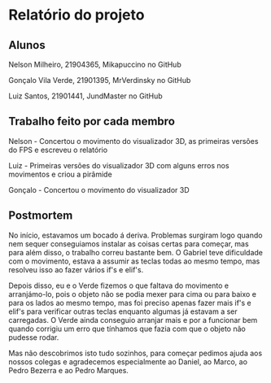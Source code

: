 # Relatório do projeto

## Alunos 
Nelson Milheiro, 21904365, Mikapuccino no GitHub

Gonçalo Vila Verde, 21901395, MrVerdinsky no GitHub

Luiz Santos, 21901441, JundMaster no GitHub
        
## Trabalho feito por cada membro

Nelson - Concertou o movimento do visualizador 3D, as primeiras versões do FPS e escreveu o relatório

Luiz - Primeiras versões do visualizador 3D com alguns erros nos movimentos e criou a pirâmide

Gonçalo - Concertou o movimento do visualizador 3D
  
## Postmortem

No início, estavamos um bocado á deriva. Problemas surgiram logo quando nem sequer conseguiamos instalar as coisas certas para
começar, mas para além disso, o trabalho correu bastante bem. O Gabriel teve dificuldade com o movimento, estava a assumir as teclas
todas ao mesmo tempo, mas resolveu isso ao fazer vários if's e elif's.

Depois disso, eu e o Verde fizemos o que faltava do movimento e arranjámo-lo, pois o objeto não se podia mexer para cima ou para 
baixo e para os lados ao mesmo tempo, mas foi preciso apenas fazer mais if's e elif's para verificar outras teclas enquanto algumas
já estavam a ser carregadas. O Verde ainda conseguio arranjar mais e por a funcionar bem quando corrigiu um erro que tínhamos
que fazia com que o objeto não pudesse rodar.

Mas não descobrimos isto tudo sozinhos, para começar pedimos ajuda aos nossos colegas e agradecemos especialmente ao
Daniel, ao Marco, ao Pedro Bezerra e ao Pedro Marques.
